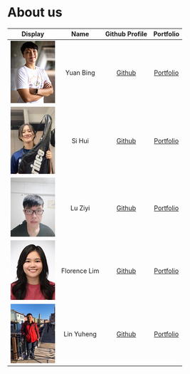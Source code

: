 # About us

Display | Name | Github Profile | Portfolio 
--------|:----:|:--------------:|:---------:
![](./Images/TeamPhotos/yuanbing.png) | Yuan Bing | [Github](https://github.com/farice9) | [Portfolio](./team/farice9.md)
![](./Images/TeamPhotos/sihui.png) | Si Hui | [Github](https://github.com/lingsihui) | [Portfolio](./team/lingsihui.md)
![](./Images/TeamPhotos/luziyi.png) | Lu Ziyi | [Github](https://github.com/luziyi9898) | [Portfolio](./team/luziyi9898.md)
![](./Images/TeamPhotos/florencelim.png) | Florence Lim | [Github](https://github.com/hailqueenflo) | [Portfolio](./team/johndoe.md)
![](./Images/TeamPhotos/yuheng.png) | Lin Yuheng | [Github](https://github.com/slightlyharp) | [Portfolio](./team/slightlyharp.md)





